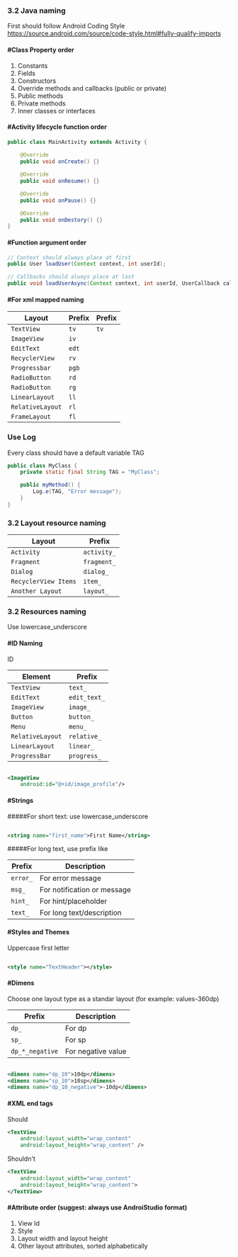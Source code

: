 ### 3.2 Java naming

First should follow Android Coding Style
https://source.android.com/source/code-style.html#fully-qualify-imports


#### #Class Property order
1. Constants
2. Fields
3. Constructors
4. Override methods and callbacks (public or private)
5. Public methods
6. Private methods
7. Inner classes or interfaces

#### #Activity lifecycle function order
```java
public class MainActivity extends Activity {
    
    @Override 
    public void onCreate() {} 

    @Override 
    public void onResume() {}

    @Override 
    public void onPause() {}

    @Override 
    public void onDestory() {}
}
```
#### #Function argument order
```java
// Context should always place at first
public User loadUser(Context context, int userId);

// Callbacks should always place at last
public void loadUserAsync(Context context, int userId, UserCallback callback);
```

#### #For xml mapped naming

| Layout               | Prefix              | Prefix              |
| -----------------    | -----------------   | -----------------   |
| `TextView`          | `tv`            | `tv`            | 
| `ImageView`          | `iv`            |
| `EditText`          | `edt`            |
| `RecyclerView`          | `rv`            |
| `Progressbar`          | `pgb`            | 
| `RadioButton`          | `rd`            | 
| `RadioButton`          | `rg`            | 
| `LinearLayout`          | `ll`            | 
| `RelativeLayout`          | `rl`            |
| `FrameLayout`          | `fl`            |


### Use Log

Every class should have a default variable TAG
```java
public class MyClass {
    private static final String TAG = "MyClass";

    public myMethod() {
        Log.e(TAG, "Error message");
    }
}
```
### 3.2 Layout resource naming


| Layout               | Prefix              |
| -----------------    | -----------------   |
| `Activity`           | `activity_`             |
| `Fragment`          | `fragment_`            | 
| `Dialog`          | `dialog_`            | 
| `RecyclerView Items`          | `item_`            | 
| `Another Layout`          | `layout_`            | 

### 3.2 Resources naming

Use lowercase_underscore

#### #ID Naming

ID

| Element              | Prefix              |
| -----------------    | -----------------   |
| `TextView`           | `text_`             |
| `EditText`           | `edit_text_`             |
| `ImageView`          | `image_`            | 
| `Button`             | `button_`           |   
| `Menu`               | `menu_`             |
| `RelativeLayout`     | `relative_`         |
| `LinearLayout `      | `linear_`           |
| `ProgressBar `      | `progress_`           |


```xml

<ImageView
    android:id="@+id/image_profile"/>

```

#### #Strings

#####For short text: use lowercase_underscore


```xml

<string name="first_name">First Name</string>

```

#####For long text, use prefix like

| Prefix             | Description                           |
| -----------------  | --------------------------------------|
| `error_`           | For error message                   |
| `msg_`             | For notification or message        |       
| `hint_`            | For hint/placeholder         | 
| `text_`            | For long text/description  |

#### #Styles and Themes

Uppercase first letter

```xml

<style name="TextHeader"></style>

```

#### #Dimens

Choose one layout type as a standar layout (for example: values-360dp)

| Prefix             | Description                           |
| -----------------  | --------------------------------------|
| `dp_`              | For dp                                |
| `sp_`              | For sp                                |        
| `dp_*_negative`    | For negative value                    | 

```xml

<dimens name="dp_10">10dp</dimens>
<dimens name="sp_10">10sp</dimens>
<dimens name="dp_10_negative">-10dp</dimens>

```

#### #XML end tags
Should
```xml
<TextView
    android:layout_width="wrap_content"
    android:layout_height="wrap_content" />
```
Shouldn't
```xml
<TextView
    android:layout_width="wrap_content"
    android:layout_height="wrap_content">
</TextView>
```
#### #Attribute order (suggest: always use AndroiStudio format)

1. View Id
2. Style
3. Layout width and layout height
4. Other layout attributes, sorted alphabetically
